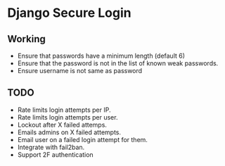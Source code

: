 Django Secure Login
=======================

Working
---------

* Ensure that passwords have a minimum length (default 6)
* Ensure that the password is not in the list of known weak passwords.
* Ensure username is not same as password

TODO
---------

* Rate limits login attempts per IP.
* Rate limits login attempts per user.
* Lockout after X failed attemps.
* Emails admins on X failed attempts.
* Email user on a failed login attempt for them.
* Integrate with fail2ban.
* Support 2F authentication
